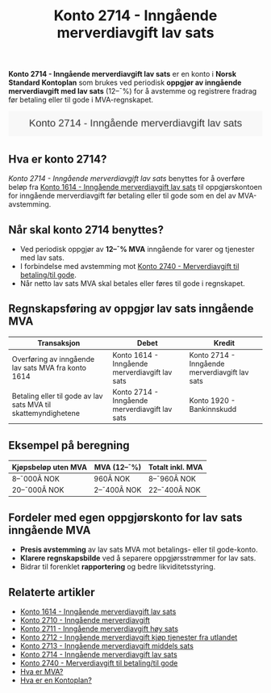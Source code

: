 ﻿---
title: "Konto 2714 - Inngående merverdiavgift lav sats"
seoTitle: "2714-inngaaende-merverdiavgift-lav-sats"
meta_description: '**Konto 2714 - Inngående merverdiavgift lav sats** er en konto i **Norsk Standard Kontoplan** som brukes ved periodisk **oppgjør av inngående merverdiavgift ...'
slug: 2714-inngaaende-merverdiavgift-lav-sats
type: blog
layout: pages/single
---

**Konto 2714 - Inngående merverdiavgift lav sats** er en konto i **Norsk Standard Kontoplan** som brukes ved periodisk **oppgjør av inngående merverdiavgift med lav sats** (12–¯%) for å avstemme og registrere fradrag før betaling eller til gode i MVA-regnskapet.

![Illustrasjon av konto 2714 Inngående merverdiavgift lav sats](2714-inngaaende-merverdiavgift-lav-sats-image.svg)

## Hva er konto 2714?

*Konto 2714 - Inngående merverdiavgift lav sats* benyttes for å overføre beløp fra [Konto 1614 - Inngående merverdiavgift lav sats](/blogs/kontoplan/1614-inngaaende-merverdiavgift-lav-sats "Konto 1614 - Inngående merverdiavgift lav sats") til oppgjørskontoen for inngående merverdiavgift før betaling eller til gode som en del av MVA-avstemming.

## Når skal konto 2714 benyttes?

* Ved periodisk oppgjør av **12–¯% MVA** inngående for varer og tjenester med lav sats.
* I forbindelse med avstemming mot [Konto 2740 - Merverdiavgift til betaling/til gode](/blogs/kontoplan/2740-merverdiavgift-til-betaling-til-gode "Konto 2740 - Merverdiavgift til betaling/til gode").
* Når netto lav sats MVA skal betales eller føres til gode i regnskapet.

## Regnskapsføring av oppgjør lav sats inngående MVA

| Transaksjon                                                     | Debet                                                     | Kredit                                       |
|-----------------------------------------------------------------|-----------------------------------------------------------|-----------------------------------------------|
| Overføring av inngående lav sats MVA fra konto 1614             | Konto 1614 - Inngående merverdiavgift lav sats            | Konto 2714 - Inngående merverdiavgift lav sats |
| Betaling eller til gode av lav sats MVA til skattemyndighetene | Konto 2714 - Inngående merverdiavgift lav sats            | Konto 1920 - Bankinnskudd                     |

## Eksempel på beregning

| Kjøpsbeløp uten MVA | MVA (12–¯%) | Totalt inkl. MVA |
|---------------------|------------|------------------|
| 8–¯000Â NOK           | 960Â NOK    | 8–¯960Â NOK        |
| 20–¯000Â NOK          | 2–¯400Â NOK  | 22–¯400Â NOK       |

## Fordeler med egen oppgjørskonto for lav sats inngående MVA

* **Presis avstemming** av lav sats MVA mot betalings- eller til gode-konto.
* **Klarere regnskapsbilde** ved å separere oppgjørsstrømmer for lav sats.
* Bidrar til forenklet **rapportering** og bedre likviditetsstyring.

## Relaterte artikler

* [Konto 1614 - Inngående merverdiavgift lav sats](/blogs/kontoplan/1614-inngaaende-merverdiavgift-lav-sats "Konto 1614 - Inngående merverdiavgift lav sats")
* [Konto 2710 - Inngående merverdiavgift](/blogs/kontoplan/2710-inngaaende-merverdiavgift "Konto 2710 - Inngående merverdiavgift")
* [Konto 2711 - Inngående merverdiavgift høy sats](/blogs/kontoplan/2711-inngaaende-merverdiavgift-hoy-sats "Konto 2711 - Inngående merverdiavgift høy sats")
* [Konto 2712 - Inngående merverdiavgift kjøp tjenester fra utlandet](/blogs/kontoplan/2712-inngaaende-merverdiavgift-kjop-tjen-fra-utlandet "Konto 2712 - Inngående merverdiavgift kjøp tjenester fra utlandet")
* [Konto 2713 - Inngående merverdiavgift middels sats](/blogs/kontoplan/2713-inngaaende-merverdiavgift-middels-sats "Konto 2713 - Inngående merverdiavgift middels sats")
* [Konto 2714 - Inngående merverdiavgift lav sats](/blogs/kontoplan/2714-inngaaende-merverdiavgift-lav-sats "Konto 2714 - Inngående merverdiavgift lav sats")
* [Konto 2740 - Merverdiavgift til betaling/til gode](/blogs/kontoplan/2740-merverdiavgift-til-betaling-til-gode "Konto 2740 - Merverdiavgift til betaling/til gode")
* [Hva er MVA?](/blogs/regnskap/hva-er-moms-mva "Hva er MVA? MVA-regnskapsføring og merverdiavgift")
* [Hva er en Kontoplan?](/blogs/regnskap/hva-er-kontoplan "Hva er en Kontoplan? Komplett Guide til Kontoplaner i Norsk Regnskap")






